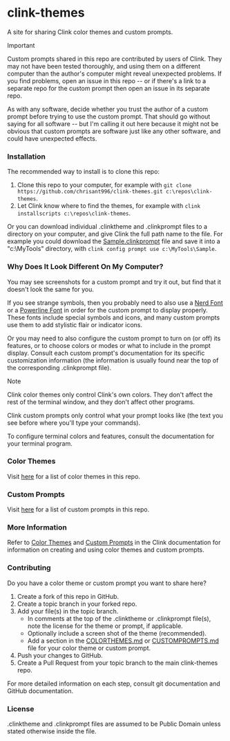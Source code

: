 # clink-themes

A site for sharing Clink color themes and custom prompts.

> [!IMPORTANT]
> Custom prompts shared in this repo are contributed by users of Clink.  They may not have been tested thoroughly, and using them on a different computer than the author's computer might reveal unexpected problems.  If you find problems, open an issue in this repo -- or if there's a link to a separate repo for the custom prompt then open an issue in its separate repo.
>
> As with any software, decide whether you trust the author of a custom prompt before trying to use the custom prompt.  That should go without saying for all software -- but I'm calling it out here because it might not be obvious that custom prompts are software just like any other software, and could have unexpected effects.

### Installation

The recommended way to install is to clone this repo:
1. Clone this repo to your computer, for example with `git clone https://github.com/chrisant996/clink-themes.git c:\repos\clink-themes`.
2. Let Clink know where to find the themes, for example with `clink installscripts c:\repos\clink-themes`.

Or you can download individual .clinktheme and .clinkprompt files to a directory on your computer, and give Clink the full path name to the file.  For example you could download the [Sample.clinkprompt](https://github.com/chrisant996/clink-themes/blob/main/themes/Sample.clinkprompt) file and save it into a "c:\MyTools\" directory, with `clink config prompt use c:\MyTools\Sample`.

### Why Does It Look Different On My Computer?

You may see screenshots for a custom prompt and try it out, but find that it doesn't look the same for you.

If you see strange symbols, then you probably need to also use a [Nerd Font](https://nerdfonts.com) or a [Powerline Font](https://github.com/powerline/fonts) in order for the custom prompt to display properly.  These fonts include special symbols and icons, and many custom prompts use them to add stylistic flair or indicator icons.

Or you may need to also configure the custom prompt to turn on (or off) its features, or to choose colors or modes or what to include in the prompt display.  Consult each custom prompt's documentation for its specific customization information (the information is usually found near the top of the corresponding .clinkprompt file).

> [!NOTE]
> Clink color themes only control Clink's own colors.  They don't affect the rest of the terminal window, and they don't affect other programs.
>
> Clink custom prompts only control what your prompt looks like (the text you see before where you'll type your commands).
>
> To configure terminal colors and features, consult the documentation for your terminal program.

### Color Themes

Visit [here](https://github.com/chrisant996/clink-themes/themes/COLORTHEMES.md) for a list of color themes in this repo.

### Custom Prompts

Visit [here](https://github.com/chrisant996/clink-themes/themes/CUSTOMPROMPTS.md) for a list of custom prompts in this repo.

### More Information

Refer to [Color Themes](https://chrisant996.github.io/clink/clink.html#color-themes) and [Custom Prompts](https://chrisant996.github.io/clink/clink.html#custom-prompts) in the Clink documentation for information on creating and using color themes and custom prompts.

### Contributing

Do you have a color theme or custom prompt you want to share here?

1. Create a fork of this repo in GitHub.
2. Create a topic branch in your forked repo.
3. Add your file(s) in the topic branch.
   - In comments at the top of the .clinktheme or .clinkprompt file(s), note the license for the theme or prompt, if applicable.
   - Optionally include a screen shot of the theme (recommended).
   - Add a section in the [COLORTHEMES.md](https://github.com/chrisant996/clink-themes/themes/COLORTHEMES.md) or [CUSTOMPROMPTS.md](https://github.com/chrisant996/clink-themes/themes/CUSTOMPROMPTS.md) file for your color theme or custom prompt.
4. Push your changes to GitHub.
5. Create a Pull Request from your topic branch to the main clink-themes repo.

For more detailed information on each step, consult git documentation and GitHub documentation.

### License

.clinktheme and .clinkprompt files are assumed to be Public Domain unless stated otherwise inside the file.
